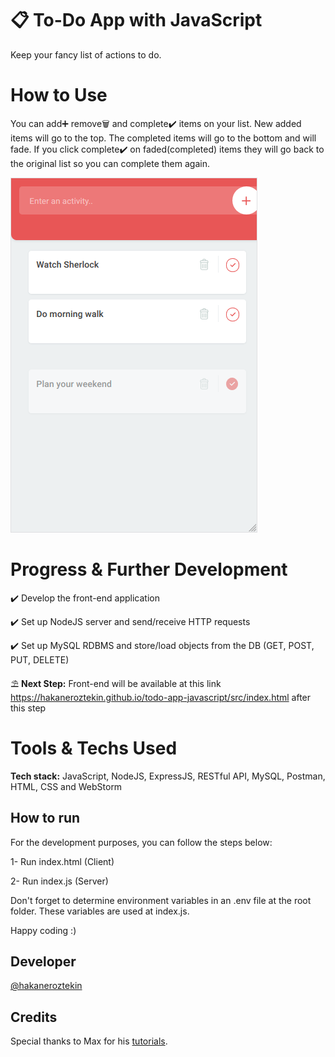 # 📋 To-Do App with JavaScript
Keep your fancy list of actions to do.

# How to Use
You can add➕ remove🗑️ and complete✔️ items on your list. New added items will go to the top. The completed items will go to the bottom and will fade. If you click complete✔️ on faded(completed) items they will go back to the original list so you can complete them again. 

![Alt text](app.png)

# Progress & Further Development
✔️ Develop the front-end application

✔️ Set up NodeJS server and send/receive HTTP requests 

✔️ Set up MySQL RDBMS and store/load objects from the DB (GET, POST, PUT, DELETE)

⛱ **Next Step:** Front-end will be available at this link https://hakaneroztekin.github.io/todo-app-javascript/src/index.html after this step

# Tools & Techs Used
**Tech stack:** JavaScript, NodeJS, ExpressJS, RESTful API, MySQL, Postman, HTML, CSS and WebStorm

## How to run
For the development purposes, you can follow the steps below: 

1- Run index.html (Client)

2- Run index.js (Server)

Don't forget to determine environment variables in an .env file at the root folder. These variables are used at index.js.

Happy coding :)

## Developer
[@hakaneroztekin](www.github.com/hakaneroztekin)

## Credits
Special thanks to Max for his [tutorials](https://www.youtube.com/channel/UCr1BiYXeVfpWRCkS0MGjYkQ).

